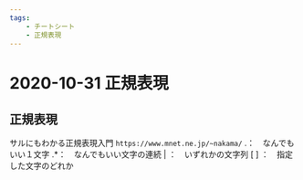 ```yaml
---
tags:
    - チートシート
    - 正規表現
---
```


# 2020-10-31 正規表現

## 正規表現

サルにもわかる正規表現入門 `https://www.mnet.ne.jp/~nakama/`
.：　なんでもいい１文字
.\*：　なんでもいい文字の連続
| ：　いずれかの文字列
[ ] ：　指定した文字のどれか
